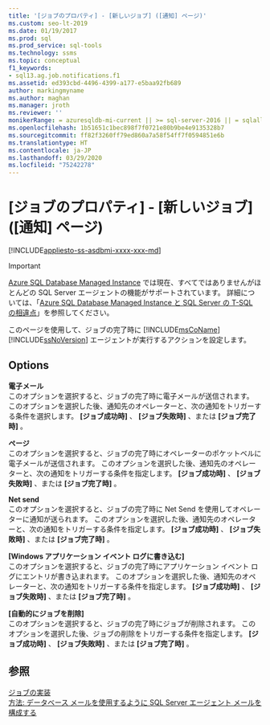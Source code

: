 ```yaml
---
title: '[ジョブのプロパティ] - [新しいジョブ] ([通知] ページ)'
ms.custom: seo-lt-2019
ms.date: 01/19/2017
ms.prod: sql
ms.prod_service: sql-tools
ms.technology: ssms
ms.topic: conceptual
f1_keywords:
- sql13.ag.job.notifications.f1
ms.assetid: ed393cbd-4496-4399-a177-e5baa92fb689
author: markingmyname
ms.author: maghan
ms.manager: jroth
ms.reviewer: ''
monikerRange: = azuresqldb-mi-current || >= sql-server-2016 || = sqlallproducts-allversions
ms.openlocfilehash: 1b51651c1bec898f7f0721e80b9be4e9135328b7
ms.sourcegitcommit: ff82f3260ff79ed860a7a58f54ff7f0594851e6b
ms.translationtype: HT
ms.contentlocale: ja-JP
ms.lasthandoff: 03/29/2020
ms.locfileid: "75242278"
---
```

# <a name="job-properties---new-job-notifications-page"></a>[ジョブのプロパティ] - [新しいジョブ] ([通知] ページ)
[!INCLUDE[appliesto-ss-asdbmi-xxxx-xxx-md](../../includes/appliesto-ss-asdbmi-xxxx-xxx-md.md)]

> [!IMPORTANT]  
> [Azure SQL Database Managed Instance](https://docs.microsoft.com/azure/sql-database/sql-database-managed-instance) では現在、すべてではありませんがほとんどの SQL Server エージェントの機能がサポートされています。 詳細については、「[Azure SQL Database Managed Instance と SQL Server の T-SQL の相違点](https://docs.microsoft.com/azure/sql-database/sql-database-managed-instance-transact-sql-information#sql-server-agent)」を参照してください。

このページを使用して、ジョブの完了時に [!INCLUDE[msCoName](../../includes/msconame_md.md)] [!INCLUDE[ssNoVersion](../../includes/ssnoversion-md.md)] エージェントが実行するアクションを設定します。  
  
## <a name="options"></a>Options  
**電子メール**  
このオプションを選択すると、ジョブの完了時に電子メールが送信されます。 このオプションを選択した後、通知先のオペレーターと、次の通知をトリガーする条件を選択します。 **[ジョブ成功時]** 、 **[ジョブ失敗時]** 、または **[ジョブ完了時]** 。  
  
**ページ**  
このオプションを選択すると、ジョブの完了時にオペレーターのポケットベルに電子メールが送信されます。 このオプションを選択した後、通知先のオペレーターと、次の通知をトリガーする条件を指定します。 **[ジョブ成功時]** 、 **[ジョブ失敗時]** 、または **[ジョブ完了時]** 。  
  
**Net send**  
このオプションを選択すると、ジョブの完了時に Net Send を使用してオペレーターに通知が送られます。 このオプションを選択した後、通知先のオペレーターと、次の通知をトリガーする条件を指定します。 **[ジョブ成功時]** 、 **[ジョブ失敗時]** 、または **[ジョブ完了時]** 。  
  
**[Windows アプリケーション イベント ログに書き込む]**  
このオプションを選択すると、ジョブの完了時にアプリケーション イベント ログにエントリが書き込まれます。 このオプションを選択した後、通知先のオペレーターと、次の通知をトリガーする条件を指定します。 **[ジョブ成功時]** 、 **[ジョブ失敗時]** 、または **[ジョブ完了時]** 。  
  
**[自動的にジョブを削除]**  
このオプションを選択すると、ジョブの完了時にジョブが削除されます。 このオプションを選択した後、ジョブの削除をトリガーする条件を指定します。 **[ジョブ成功時]** 、 **[ジョブ失敗時]** 、または **[ジョブ完了時]** 。  
  
## <a name="see-also"></a>参照  
[ジョブの実装](../../ssms/agent/implement-jobs.md)  
[方法: データベース メールを使用するように SQL Server エージェント メールを構成する](https://msdn.microsoft.com/4b8b61bd-4bd1-43cd-b6e5-c6ed2e101dce)  
  
